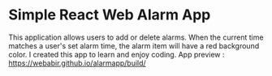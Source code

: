 # Simple React Web Alarm App

This application allows users to add or delete alarms. When the current time matches a user's set alarm time, the alarm item will have a red background color. I created this app to learn and enjoy coding.
App preview : https://webabir.github.io/alarmapp/build/
